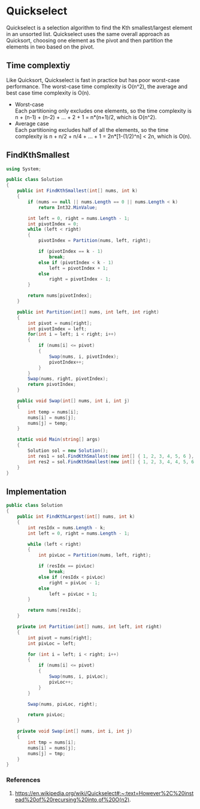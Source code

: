 # Quickselect
Quickselect is a selection algorithm to find the Kth smallest/largest element in an unsorted list. Quickselect uses the same overall approach as Quicksort, choosing one element as the pivot and then partition the elements in two based on the pivot. 

## Time complextiy
Like Quicksort, Quickselect is fast in practice but has poor worst-case performance. The worst-case time complexity is O(n^2), the average and best case time complexity is O(n).

- Worst-case <br/>
Each partitioning only excludes one elements, so the time complexity is n + (n-1) + (n-2) + ... + 2 + 1 = n*(n+1)/2, which is O(n^2). 
- Average case <br/>
Each partitioning excludes half of all the elements, so the time complexity is n + n/2 + n/4 + ... + 1 = 2n*[1-(1/2)^n] < 2n, which is O(n).

## FindKthSmallest
```C#
using System;

public class Solution
{
    public int FindKthSmallest(int[] nums, int k)
    {
        if (nums == null || nums.Length == 0 || nums.Length < k)
            return Int32.MinValue;

        int left = 0, right = nums.Length - 1;
        int pivotIndex = 0;
        while (left < right)
        {
            pivotIndex = Partition(nums, left, right);

            if (pivotIndex == k - 1)
                break;
            else if (pivotIndex < k - 1)
                left = pivotIndex + 1;
            else
                right = pivotIndex - 1;
        }

        return nums[pivotIndex];
    }

    public int Partition(int[] nums, int left, int right)
    {
        int pivot = nums[right];
        int pivotIndex = left;
        for(int i = left; i < right; i++)
        {
            if (nums[i] <= pivot)
            {
                Swap(nums, i, pivotIndex);
                pivotIndex++;
            }
        }
        Swap(nums, right, pivotIndex);
        return pivotIndex;
    }

    public void Swap(int[] nums, int i, int j)
    {
        int temp = nums[i];
        nums[i] = nums[j];
        nums[j] = temp;
    }

    static void Main(string[] args)
    {
        Solution sol = new Solution();
        int res1 = sol.FindKthSmallest(new int[] { 1, 2, 3, 4, 5, 6 }, 5); // res1 = 5
        int res2 = sol.FindKthSmallest(new int[] { 1, 2, 3, 4, 4, 5, 6 }, 5); // res2 = 4
    }
}
```

## Implementation
```C#
public class Solution
{
    public int FindKthLargest(int[] nums, int k)
    {
        int resIdx = nums.Length - k;
        int left = 0, right = nums.Length - 1;

        while (left < right)
        {
            int pivLoc = Partition(nums, left, right);

            if (resIdx == pivLoc)
                break;
            else if (resIdx < pivLoc)
                right = pivLoc - 1;
            else
                left = pivLoc + 1;
        }

        return nums[resIdx];
    }

    private int Partition(int[] nums, int left, int right)
    {
        int pivot = nums[right];
        int pivLoc = left;

        for (int i = left; i < right; i++)
        {
            if (nums[i] <= pivot)
            {
                Swap(nums, i, pivLoc);
                pivLoc++;
            }
        }

        Swap(nums, pivLoc, right);

        return pivLoc;
    }

    private void Swap(int[] nums, int i, int j)
    {
        int tmp = nums[i];
        nums[i] = nums[j];
        nums[j] = tmp;
    }
}
```

### References
1. https://en.wikipedia.org/wiki/Quickselect#:~:text=However%2C%20instead%20of%20recursing%20into,of%20O(n2).
